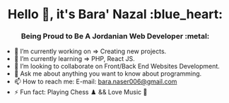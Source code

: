 <h1 align="center">Hello 👋, it's Bara' Nazal :blue_heart:
</h1>
<h3 align="center">Being Proud to Be A Jordanian Web Developer :metal:
</h3>

- 🔭 I’m currently working on => Creating new projects.
- 🌱 I’m currently learning => PHP, React JS.
- 👯 I’m looking to collaborate on Front/Back End Websites Development.
- 💬 Ask me about anything you want to know about programming.
- 📫 How to reach me: E-mail: bara.naser006@gmail.com
- ⚡ Fun fact: Playing Chess :chess_pawn: && Love Music :musical_note:
